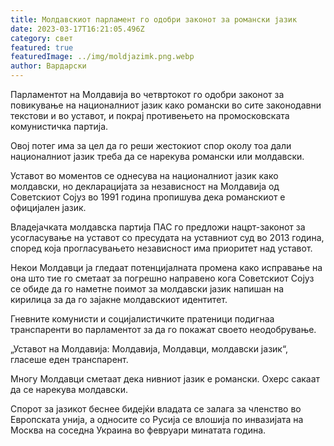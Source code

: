 ```yaml
---
title: Молдавскиот парламент го одобри законот за романски јазик
date: 2023-03-17T16:21:05.496Z
category: свет
featured: true
featuredImage: ../img/moldjazimk.png.webp
author: Вардарски
---
```


Парламентот на Молдавија во четвртокот го одобри законот за повикување на националниот јазик како романски во сите законодавни текстови и во уставот, и покрај противењето на промосковската комунистичка партија.

Овој потег има за цел да го реши жестокиот спор околу тоа дали националниот јазик треба да се нарекува романски или молдавски.

Уставот во моментов се однесува на националниот јазик како молдавски, но декларацијата за независност на Молдавија од Советскиот Сојуз во 1991 година пропишува дека романскиот е официјален јазик.

Владејачката молдавска партија ПАС го предложи нацрт-законот за усогласување на уставот со пресудата на уставниот суд во 2013 година, според која прогласувањето независност има приоритет над уставот.

Некои Молдавци ја гледаат потенцијалната промена како исправање на она што тие го сметаат за погрешно направено кога Советскиот Сојуз се обиде да го наметне поимот за молдавски јазик напишан на кирилица за да го зајакне молдавскиот идентитет.

Гневните комунисти и социјалистичките пратеници подигнаа транспаренти во парламентот за да го покажат своето неодобрување.

„Уставот на Молдавија: Молдавија, Молдавци, молдавски јазик“, гласеше еден транспарент.

Многу Молдавци сметаат дека нивниот јазик е романски. Охерс сакаат да се нарекува молдавски.

Спорот за јазикот беснее бидејќи владата се залага за членство во Европската унија, а односите со Русија се влошија по инвазијата на Москва на соседна Украина во февруари минатата година.
